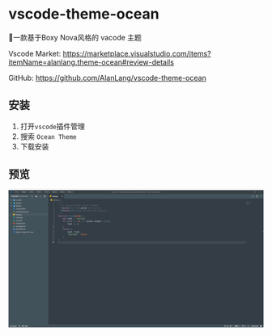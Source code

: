 # vscode-theme-ocean
🎨一款基于Boxy Nova风格的 vacode 主题

Vscode Market: https://marketplace.visualstudio.com/items?itemName=alanlang.theme-ocean#review-details

GitHub: https://github.com/AlanLang/vscode-theme-ocean
## 安装
1. 打开`vscode`插件管理
2. 搜索 `Ocean Theme`
3. 下载安装
## 预览
![](images/ocean-preview.png)
